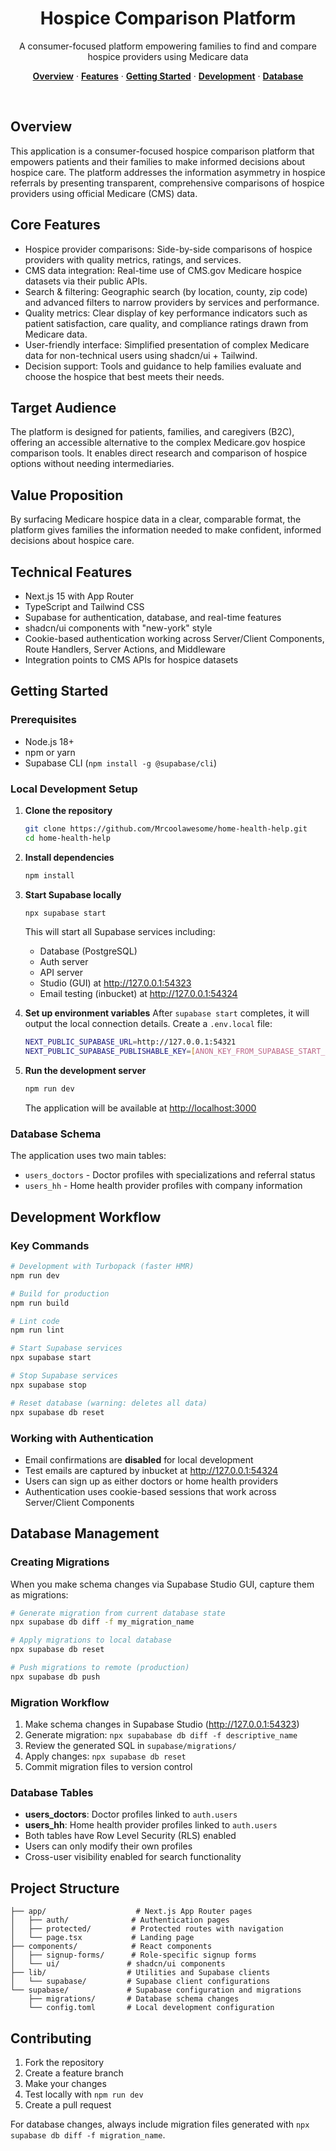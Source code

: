 <h1 align="center">Hospice Comparison Platform</h1>

<p align="center">
 A consumer-focused platform empowering families to find and compare hospice providers using Medicare data
</p>

<p align="center">
  <a href="#overview"><strong>Overview</strong></a> ·
  <a href="#features"><strong>Features</strong></a> ·
  <a href="#getting-started"><strong>Getting Started</strong></a> ·
  <a href="#development-workflow"><strong>Development</strong></a> ·
  <a href="#database-management"><strong>Database</strong></a>
</p>
<br/>

## Overview

This application is a consumer-focused hospice comparison platform that empowers patients and their families to make informed decisions about hospice care. The platform addresses the information asymmetry in hospice referrals by presenting transparent, comprehensive comparisons of hospice providers using official Medicare (CMS) data.

## Core Features

- Hospice provider comparisons: Side-by-side comparisons of hospice providers with quality metrics, ratings, and services.
- CMS data integration: Real-time use of CMS.gov Medicare hospice datasets via their public APIs.
- Search & filtering: Geographic search (by location, county, zip code) and advanced filters to narrow providers by services and performance.
- Quality metrics: Clear display of key performance indicators such as patient satisfaction, care quality, and compliance ratings drawn from Medicare data.
- User-friendly interface: Simplified presentation of complex Medicare data for non-technical users using shadcn/ui + Tailwind.
- Decision support: Tools and guidance to help families evaluate and choose the hospice that best meets their needs.

## Target Audience

The platform is designed for patients, families, and caregivers (B2C), offering an accessible alternative to the complex Medicare.gov hospice comparison tools. It enables direct research and comparison of hospice options without needing intermediaries.

## Value Proposition

By surfacing Medicare hospice data in a clear, comparable format, the platform gives families the information needed to make confident, informed decisions about hospice care.

## Technical Features

- Next.js 15 with App Router
- TypeScript and Tailwind CSS
- Supabase for authentication, database, and real-time features
- shadcn/ui components with "new-york" style
- Cookie-based authentication working across Server/Client Components, Route Handlers, Server Actions, and Middleware
- Integration points to CMS APIs for hospice datasets

## Getting Started

### Prerequisites
- Node.js 18+ 
- npm or yarn
- Supabase CLI (`npm install -g @supabase/cli`)

### Local Development Setup

1. **Clone the repository**
   ```bash
   git clone https://github.com/Mrcoolawesome/home-health-help.git
   cd home-health-help
   ```

2. **Install dependencies**
   ```bash
   npm install
   ```

3. **Start Supabase locally**
   ```bash
   npx supabase start
   ```
   This will start all Supabase services including:
   - Database (PostgreSQL)
   - Auth server
   - API server 
   - Studio (GUI) at http://127.0.0.1:54323
   - Email testing (inbucket) at http://127.0.0.1:54324

4. **Set up environment variables**
   After `supabase start` completes, it will output the local connection details. Create a `.env.local` file:
   ```bash
   NEXT_PUBLIC_SUPABASE_URL=http://127.0.0.1:54321
   NEXT_PUBLIC_SUPABASE_PUBLISHABLE_KEY=[ANON_KEY_FROM_SUPABASE_START_OUTPUT]
   ```

5. **Run the development server**
   ```bash
   npm run dev
   ```
   The application will be available at [http://localhost:3000](http://localhost:3000)

### Database Schema
The application uses two main tables:
- `users_doctors` - Doctor profiles with specializations and referral status
- `users_hh` - Home health provider profiles with company information

## Development Workflow

### Key Commands
```bash
# Development with Turbopack (faster HMR)
npm run dev

# Build for production
npm run build

# Lint code
npm run lint

# Start Supabase services
npx supabase start

# Stop Supabase services  
npx supabase stop

# Reset database (warning: deletes all data)
npx supabase db reset
```

### Working with Authentication
- Email confirmations are **disabled** for local development
- Test emails are captured by inbucket at http://127.0.0.1:54324
- Users can sign up as either doctors or home health providers
- Authentication uses cookie-based sessions that work across Server/Client Components

## Database Management

### Creating Migrations
When you make schema changes via Supabase Studio GUI, capture them as migrations:

```bash
# Generate migration from current database state
npx supabase db diff -f my_migration_name

# Apply migrations to local database
npx supabase db reset

# Push migrations to remote (production)
npx supabase db push
```

### Migration Workflow
1. Make schema changes in Supabase Studio (http://127.0.0.1:54323)
2. Generate migration: `npx supababase db diff -f descriptive_name`
3. Review the generated SQL in `supabase/migrations/`
4. Apply changes: `npx supabase db reset`
5. Commit migration files to version control

### Database Tables
- **users_doctors**: Doctor profiles linked to `auth.users`
- **users_hh**: Home health provider profiles linked to `auth.users`
- Both tables have Row Level Security (RLS) enabled
- Users can only modify their own profiles
- Cross-user visibility enabled for search functionality

## Project Structure

```
├── app/                    # Next.js App Router pages
│   ├── auth/              # Authentication pages
│   ├── protected/         # Protected routes with navigation
│   └── page.tsx           # Landing page
├── components/            # React components
│   ├── signup-forms/      # Role-specific signup forms
│   └── ui/               # shadcn/ui components
├── lib/                  # Utilities and Supabase clients
│   └── supabase/         # Supabase client configurations
└── supabase/             # Supabase configuration and migrations
    ├── migrations/       # Database schema changes
    └── config.toml       # Local development configuration
```

## Contributing

1. Fork the repository
2. Create a feature branch
3. Make your changes
4. Test locally with `npm run dev`
5. Create a pull request

For database changes, always include migration files generated with `npx supabase db diff -f migration_name`.
